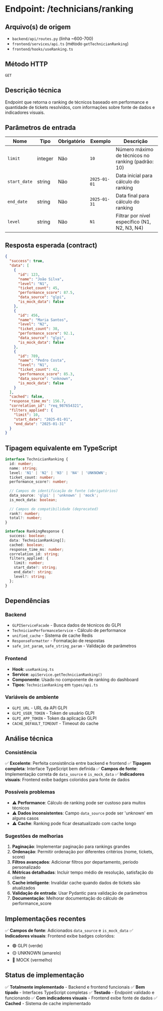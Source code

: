 # Endpoint: /technicians/ranking

## Arquivo(s) de origem
- `backend/api/routes.py` (linha ~600-700)
- `frontend/services/api.ts` (método `getTechnicianRanking`)
- `frontend/hooks/useRanking.ts`

## Método HTTP
`GET`

## Descrição técnica
Endpoint que retorna o ranking de técnicos baseado em performance e quantidade de tickets resolvidos, com informações sobre fonte de dados e indicadores visuais.

## Parâmetros de entrada

| Nome | Tipo | Obrigatório | Exemplo | Descrição |
|------|------|-------------|---------|----------|
| `limit` | integer | Não | `10` | Número máximo de técnicos no ranking (padrão: 10) |
| `start_date` | string | Não | `2025-01-01` | Data inicial para cálculo do ranking |
| `end_date` | string | Não | `2025-01-31` | Data final para cálculo do ranking |
| `level` | string | Não | `N1` | Filtrar por nível específico (N1, N2, N3, N4) |

## Resposta esperada (contract)
```json
{
  "success": true,
  "data": [
    {
      "id": 123,
      "name": "João Silva",
      "level": "N1",
      "ticket_count": 45,
      "performance_score": 87.5,
      "data_source": "glpi",
      "is_mock_data": false
    },
    {
      "id": 456,
      "name": "Maria Santos",
      "level": "N2",
      "ticket_count": 38,
      "performance_score": 92.1,
      "data_source": "glpi",
      "is_mock_data": false
    },
    {
      "id": 789,
      "name": "Pedro Costa",
      "level": "N1",
      "ticket_count": 42,
      "performance_score": 85.3,
      "data_source": "unknown",
      "is_mock_data": false
    }
  ],
  "cached": false,
  "response_time_ms": 156.7,
  "correlation_id": "req_987654321",
  "filters_applied": {
    "limit": 10,
    "start_date": "2025-01-01",
    "end_date": "2025-01-31"
  }
}
```

## Tipagem equivalente em TypeScript
```typescript
interface TechnicianRanking {
  id: number;
  name: string;
  level: 'N1' | 'N2' | 'N3' | 'N4' | 'UNKNOWN';
  ticket_count: number;
  performance_score?: number;
  
  // Campos de identificação de fonte (obrigatórios)
  data_source: 'glpi' | 'unknown' | 'mock';
  is_mock_data: boolean;
  
  // Campos de compatibilidade (deprecated)
  rank?: number;
  total?: number;
}

interface RankingResponse {
  success: boolean;
  data: TechnicianRanking[];
  cached: boolean;
  response_time_ms: number;
  correlation_id: string;
  filters_applied: {
    limit: number;
    start_date?: string;
    end_date?: string;
    level?: string;
  };
}
```

## Dependências

### Backend
- `GLPIServiceFacade` - Busca dados de técnicos do GLPI
- `TechnicianPerformanceService` - Cálculo de performance
- `unified_cache` - Sistema de cache Redis
- `ResponseFormatter` - Formatação de respostas
- `safe_int_param`, `safe_string_param` - Validação de parâmetros

### Frontend
- **Hook**: `useRanking.ts`
- **Service**: `apiService.getTechnicianRanking()`
- **Componente**: Usado no componente de ranking do dashboard
- **Tipos**: `TechnicianRanking` em `types/api.ts`

### Variáveis de ambiente
- `GLPI_URL` - URL da API GLPI
- `GLPI_USER_TOKEN` - Token de usuário GLPI
- `GLPI_APP_TOKEN` - Token da aplicação GLPI
- `CACHE_DEFAULT_TIMEOUT` - Timeout do cache

## Análise técnica

### Consistência
✅ **Excelente**: Perfeita consistência entre backend e frontend
✅ **Tipagem completa**: Interface TypeScript bem definida
✅ **Campos de fonte**: Implementação correta de `data_source` e `is_mock_data`
✅ **Indicadores visuais**: Frontend exibe badges coloridos para fonte de dados

### Possíveis problemas
- ⚠️ **Performance**: Cálculo de ranking pode ser custoso para muitos técnicos
- ⚠️ **Dados inconsistentes**: Campo `data_source` pode ser 'unknown' em alguns casos
- ⚠️ **Cache**: Ranking pode ficar desatualizado com cache longo

### Sugestões de melhorias
1. **Paginação**: Implementar paginação para rankings grandes
2. **Ordenação**: Permitir ordenação por diferentes critérios (nome, tickets, score)
3. **Filtros avançados**: Adicionar filtros por departamento, período personalizado
4. **Métricas detalhadas**: Incluir tempo médio de resolução, satisfação do cliente
5. **Cache inteligente**: Invalidar cache quando dados de tickets são atualizados
6. **Validação de entrada**: Usar Pydantic para validação de parâmetros
7. **Documentação**: Melhorar documentação do cálculo de performance_score

## Implementações recentes
✅ **Campos de fonte**: Adicionados `data_source` e `is_mock_data`
✅ **Indicadores visuais**: Frontend exibe badges coloridos:
- 🟢 GLPI (verde)
- 🟡 UNKNOWN (amarelo) 
- 🔴 MOCK (vermelho)

## Status de implementação
✅ **Totalmente implementado** - Backend e frontend funcionais
✅ **Bem tipado** - Interfaces TypeScript completas
✅ **Testado** - Endpoint validado e funcionando
✅ **Com indicadores visuais** - Frontend exibe fonte de dados
✅ **Cached** - Sistema de cache implementado